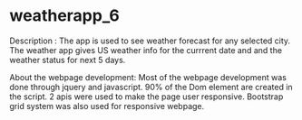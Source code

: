 # weatherapp_6
Description : 
The app is used to see  weather forecast for any selected city. The weather app gives US weather info for the currrent date and and the  weather status for next 5 days. 

About the webpage development:
Most of the webpage development was done through jquery and javascript. 90% of the Dom element are created in the script. 2 apis were used to make the page user responsive. Bootstrap grid system was also used for responsive webpage.

